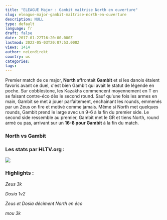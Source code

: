 ```yaml
---
title: "ELEAGUE Major : Gambit maîtrise North en ouverture"
slug: eleague-major-gambit-maîtrise-north-en-ouverture
description: NULL
type: default
language: fr
draft: false
date: 2017-01-22T16:20:00.000Z
lastmod: 2022-05-03T20:07:53.000Z
views: 1414
author: neLendirekt
country: us
categories:
tags:
---
```

Premier match de ce major, **North** affrontait **Gambit** et si les danois étaient favoris avant ce duel, c'est bien Gambit qui avait le statut de légende en poche. Sur cobblestone, les Kazakhs commencent moyennement en T en se faisant contre-éco dès le second round. Sauf qu'une fois les armes en main, Gambit se met à jouer parfaitement, enchainant les rounds, emmenés par un Zeus on fire et motivé comme jamais. Même si North met quelques rounds, Gambit prend le large avec un 9-6 à la fin du premier side. Le second side ressemble au premier, Gambit met le GR et tiens North, round armé ou pas, arrivant sur un **16-8 pour Gambit** à la fin du match.

### **North vs Gambit**

### Les stats par HLTV.org :

_![](/storage/images/5884dbe30e4de78bf96a0bcb55d3acd80ae47955b9e64png.png)_

### Highlights :

_Zeus 3k_  

_Dosia 1v2_  

_Zeus et Dosia déciment North en éco_  

_mou 3k_  
